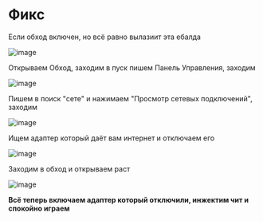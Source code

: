 # Фикс

Если обход включен, но всё равно вылазиит эта ебалда

![image](https://github.com/user-attachments/assets/e815c7ef-60e0-41f0-8dd4-fb36aae8a5e3)


Открываем Обход, заходим в пуск пишем Панель Управления, заходим

![image](https://github.com/user-attachments/assets/20072ef1-293d-4dd3-839b-10eef88b7800)

Пишем в поиск "сете" и нажимаем "Просмотр сетевых подключений", заходим

![image](https://github.com/user-attachments/assets/5fe5861b-6b6f-4e09-9bcd-dbb7fb904e9a)

Ищем адаптер который даёт вам интернет и отключаем его

![image](https://github.com/user-attachments/assets/f5f8b96b-1eda-41fe-bd5e-74afa67c4287)

Заходим в обход и открываем раст

![image](https://github.com/user-attachments/assets/cff28659-0c51-4b97-91cb-819c60329c73)

**Всё теперь включаем адаптер который отключили, инжектим чит и спокойно играем**
